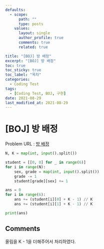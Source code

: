 ```yaml
---
defaults:
  - scope:
      path: ""
      type: posts
    values:
      layout: single
      author_profile: true
      comments: true
      related: true

title: "[BOJ] 방 배정"
excerpt: "[BOJ] 방 배정"
toc: true
toc_sticky: true
toc_label: "목차"
categories:
  - Coding Test
tags:
  - [Coding Test, BOJ, 구현]
date: 2021-08-29
last_modified_at: 2021-08-29
---
```

# [BOJ] 방 배정

Problem URL : [방 배정](https://www.acmicpc.net/problem/13300)

```python
N, K = map(int, input().split())

student = [[0, 0] for _ in range(6)]
for i in range(N):
    sex, grade = map(int, input().split())
    grade -= 1
    student[grade][sex] += 1

ans = 0
for i in range(6):
    ans += (student[i][0] + K - 1) // K
    ans += (student[i][1] + K - 1) // K

print(ans)
```

## Comments
올림을 K - 1을 더해주어서 처리하였다.

